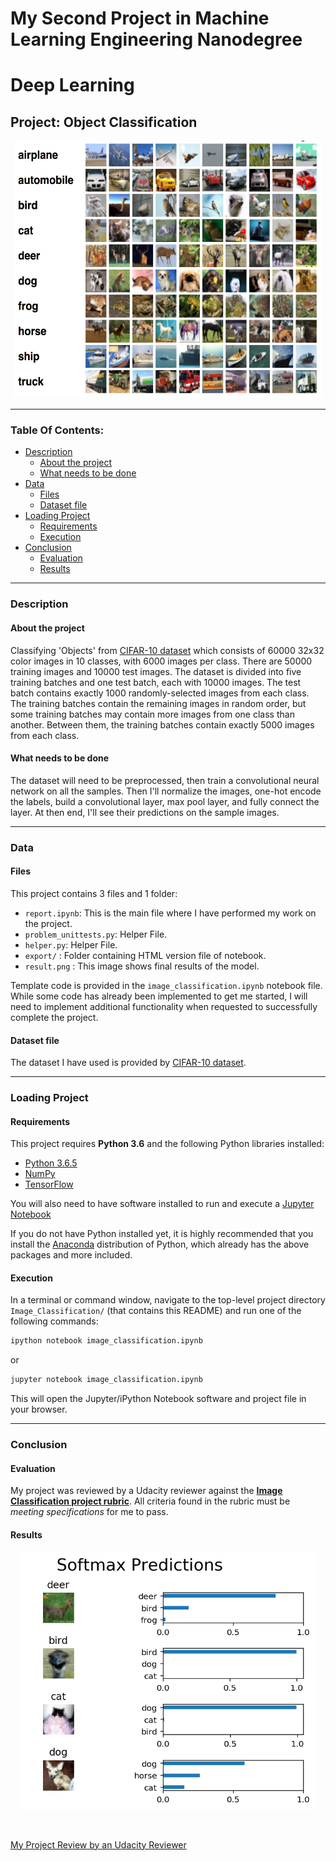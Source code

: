# My Second Project in Machine Learning Engineering Nanodegree
# Deep Learning
## Project: Object Classification

<p align = 'center'><img src = 'logo.png', height=412, width =492></p>

----

### Table Of Contents:
- [Description](#description)<br>
    - [About the project](#about-the-project)<br>
    - [What needs to be done](#what-needs-to-be-done)<br>
- [Data](#data)<br>
    - [Files](#files)<br>
    - [Dataset file](#dataset-file)<br>
- [Loading Project](#loading-project)<br>
    - [Requirements](#requirements)<br>
    - [Execution](#execution)<br>
- [Conclusion](#conclusion)<br>
    - [Evaluation](#evaluation)<br>
    - [Results](#results)

---

### Description

#### About the project
Classifying 'Objects' from [CIFAR-10 dataset](https://www.cs.toronto.edu/~kriz/cifar.html) which consists of 60000 32x32 color images in 10 classes, with 6000 images per class. There are 50000 training images and 10000 test images.
The dataset is divided into five training batches and one test batch, each with 10000 images. The test batch contains exactly 1000 randomly-selected images from each class. The training batches contain the remaining images in random order, but some training batches may contain more images from one class than another. Between them, the training batches contain exactly 5000 images from each class. 

#### What needs to be done
The dataset will need to be preprocessed, then train a convolutional neural network on all the samples. Then I'll normalize the images, one-hot encode the labels, build a convolutional layer, max pool layer, and fully connect the layer. At then end, I'll see their predictions on the sample images.

-----

### Data

#### Files

This project contains 3 files and 1 folder:

- `report.ipynb`: This is the main file where I have performed my work on the project.
- `problem_unittests.py`: Helper File.
- `helper.py`: Helper File.
- `export/` : Folder containing HTML version file of notebook.
- `result.png` : This image shows final results of the model.

Template code is provided in the `image_classification.ipynb` notebook file. While some code has already been implemented to get me started, I will need to implement additional functionality when requested to successfully complete the project.

#### Dataset file

The dataset I have used is provided by [CIFAR-10 dataset](https://www.cs.toronto.edu/~kriz/cifar.html).

----

### Loading Project

#### Requirements

This project requires **Python 3.6** and the following Python libraries installed:

- [Python 3.6.5](https://www.python.org/downloads/release/python-365/)
- [NumPy](http://www.numpy.org/)
- [TensorFlow](https://www.tensorflow.org/install/)

You will also need to have software installed to run and execute a [Jupyter Notebook](http://jupyter.org/install)

If you do not have Python installed yet, it is highly recommended that you install the [Anaconda](https://www.anaconda.com/download/) distribution of Python, which already has the above packages and more included. 

#### Execution

In a terminal or command window, navigate to the top-level project directory `Image_Classification/` (that contains this README) and run one of the following commands:

```bash
ipython notebook image_classification.ipynb
```  
or
```bash
jupyter notebook image_classification.ipynb
```

This will open the Jupyter/iPython Notebook software and project file in your browser.

-----

### Conclusion

#### Evaluation
My project was reviewed by a Udacity reviewer against the **<a href="https://review.udacity.com/#!/rubrics/723/view" target="_blank">Image Classification project rubric</a>**. All criteria found in the rubric must be *meeting specifications* for me to pass.

#### Results

<p align = 'center'><img src = 'result.png', height=412, width =472></p><br>

[My Project Review by an Udacity Reviewer](https://review.udacity.com/#!/reviews/1406431)
